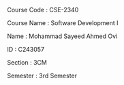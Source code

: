 Course Code	: CSE-2340

Course Name	: Software Development I

Name		: Mohammad Sayeed Ahmed Ovi

ID		: C243057

Section		: 3CM

Semester	: 3rd Semester		
